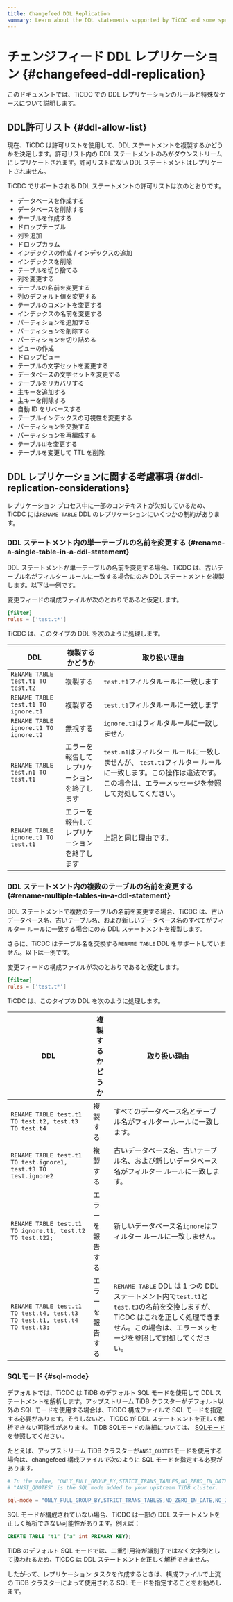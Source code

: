 ```yaml
---
title: Changefeed DDL Replication
summary: Learn about the DDL statements supported by TiCDC and some special cases.
---
```


# チェンジフィード DDL レプリケーション {#changefeed-ddl-replication}

このドキュメントでは、TiCDC での DDL レプリケーションのルールと特殊なケースについて説明します。

## DDL許可リスト {#ddl-allow-list}

現在、TiCDC は許可リストを使用して、DDL ステートメントを複製するかどうかを決定します。許可リスト内の DDL ステートメントのみがダウンストリームにレプリケートされます。許可リストにない DDL ステートメントはレプリケートされません。

TiCDC でサポートされる DDL ステートメントの許可リストは次のとおりです。

-   データベースを作成する
-   データベースを削除する
-   テーブルを作成する
-   ドロップテーブル
-   列を追加
-   ドロップカラム
-   インデックスの作成 / インデックスの追加
-   インデックスを削除
-   テーブルを切り捨てる
-   列を変更する
-   テーブルの名前を変更する
-   列のデフォルト値を変更する
-   テーブルのコメントを変更する
-   インデックスの名前を変更する
-   パーティションを追加する
-   パーティションを削除する
-   パーティションを切り詰める
-   ビューの作成
-   ドロップビュー
-   テーブルの文字セットを変更する
-   データベースの文字セットを変更する
-   テーブルをリカバリする
-   主キーを追加する
-   主キーを削除する
-   自動 ID をリベースする
-   テーブルインデックスの可視性を変更する
-   パーティションを交換する
-   パーティションを再編成する
-   テーブルttlを変更する
-   テーブルを変更して TTL を削除

## DDL レプリケーションに関する考慮事項 {#ddl-replication-considerations}

レプリケーション プロセス中に一部のコンテキストが欠如しているため、TiCDC には`RENAME TABLE` DDL のレプリケーションにいくつかの制約があります。

### DDL ステートメント内の単一テーブルの名前を変更する {#rename-a-single-table-in-a-ddl-statement}

DDL ステートメントが単一テーブルの名前を変更する場合、TiCDC は、古いテーブル名がフィルター ルールに一致する場合にのみ DDL ステートメントを複製します。以下は一例です。

変更フィードの構成ファイルが次のとおりであると仮定します。

```toml
[filter]
rules = ['test.t*']
```

TiCDC は、このタイプの DDL を次のように処理します。

| DDL                                   | 複製するかどうか               | 取り扱い理由                                                                                       |
| ------------------------------------- | ---------------------- | -------------------------------------------------------------------------------------------- |
| `RENAME TABLE test.t1 TO test.t2`     | 複製する                   | `test.t1`フィルタルールに一致します                                                                       |
| `RENAME TABLE test.t1 TO ignore.t1`   | 複製する                   | `test.t1`フィルタルールに一致します                                                                       |
| `RENAME TABLE ignore.t1 TO ignore.t2` | 無視する                   | `ignore.t1`はフィルタルールに一致しません                                                                   |
| `RENAME TABLE test.n1 TO test.t1`     | エラーを報告してレプリケーションを終了します | `test.n1`はフィルター ルールに一致しませんが、 `test.t1`フィルター ルールに一致します。この操作は違法です。この場合は、エラーメッセージを参照して対処してください。 |
| `RENAME TABLE ignore.t1 TO test.t1`   | エラーを報告してレプリケーションを終了します | 上記と同じ理由です。                                                                                   |

### DDL ステートメント内の複数のテーブルの名前を変更する {#rename-multiple-tables-in-a-ddl-statement}

DDL ステートメントで複数のテーブルの名前を変更する場合、TiCDC は、古いデータベース名、古いテーブル名、および新しいデータベース名のすべてがフィルター ルールに一致する場合にのみ DDL ステートメントを複製します。

さらに、TiCDC はテーブル名を交換する`RENAME TABLE` DDL をサポートしていません。以下は一例です。

変更フィードの構成ファイルが次のとおりであると仮定します。

```toml
[filter]
rules = ['test.t*']
```

TiCDC は、このタイプの DDL を次のように処理します。

| DDL                                                                        | 複製するかどうか | 取り扱い理由                                                                                                                 |
| -------------------------------------------------------------------------- | -------- | ---------------------------------------------------------------------------------------------------------------------- |
| `RENAME TABLE test.t1 TO test.t2, test.t3 TO test.t4`                      | 複製する     | すべてのデータベース名とテーブル名がフィルター ルールに一致します。                                                                                     |
| `RENAME TABLE test.t1 TO test.ignore1, test.t3 TO test.ignore2`            | 複製する     | 古いデータベース名、古いテーブル名、および新しいデータベース名がフィルター ルールに一致します。                                                                       |
| `RENAME TABLE test.t1 TO ignore.t1, test.t2 TO test.t22;`                  | エラーを報告する | 新しいデータベース名`ignore`はフィルター ルールに一致しません。                                                                                   |
| `RENAME TABLE test.t1 TO test.t4, test.t3 TO test.t1, test.t4 TO test.t3;` | エラーを報告する | `RENAME TABLE` DDL は 1 つの DDL ステートメント内で`test.t1`と`test.t3`の名前を交換しますが、TiCDC はこれを正しく処理できません。この場合は、エラーメッセージを参照して対処してください。 |

### SQLモード {#sql-mode}

デフォルトでは、TiCDC は TiDB のデフォルト SQL モードを使用して DDL ステートメントを解析します。アップストリーム TiDB クラスターがデフォルト以外の SQL モードを使用する場合は、TiCDC 構成ファイルで SQL モードを指定する必要があります。そうしないと、TiCDC が DDL ステートメントを正しく解析できない可能性があります。 TiDB SQLモードの詳細については、 [SQLモード](/sql-mode.md)を参照してください。

たとえば、アップストリーム TiDB クラスターが`ANSI_QUOTES`モードを使用する場合は、changefeed 構成ファイルで次のように SQL モードを指定する必要があります。

```toml
# In the value, "ONLY_FULL_GROUP_BY,STRICT_TRANS_TABLES,NO_ZERO_IN_DATE,NO_ZERO_DATE,ERROR_FOR_DIVISION_BY_ZERO,NO_AUTO_CREATE_USER,NO_ENGINE_SUBSTITUTION" is the default SQL mode of TiDB.
# "ANSI_QUOTES" is the SQL mode added to your upstream TiDB cluster.

sql-mode = "ONLY_FULL_GROUP_BY,STRICT_TRANS_TABLES,NO_ZERO_IN_DATE,NO_ZERO_DATE,ERROR_FOR_DIVISION_BY_ZERO,NO_AUTO_CREATE_USER,NO_ENGINE_SUBSTITUTION,ANSI_QUOTES"
```

SQL モードが構成されていない場合、TiCDC は一部の DDL ステートメントを正しく解析できない可能性があります。例えば：

```sql
CREATE TABLE "t1" ("a" int PRIMARY KEY);
```

TiDB のデフォルト SQL モードでは、二重引用符が識別子ではなく文字列として扱われるため、TiCDC は DDL ステートメントを正しく解析できません。

したがって、レプリケーション タスクを作成するときは、構成ファイルで上流の TiDB クラスターによって使用される SQL モードを指定することをお勧めします。
